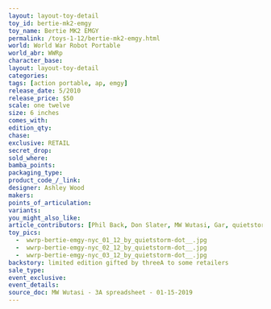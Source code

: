 ```yaml
---
layout: layout-toy-detail 
toy_id: bertie-mk2-emgy
toy_name: Bertie MK2 EMGY
permalink: /toys-1-12/bertie-mk2-emgy.html
world: World War Robot Portable
world_abr: WWRp
character_base: 
layout: layout-toy-detail
categories: 
tags: [action portable, ap, emgy]
release_date: 5/2010
release_price: $50 
scale: one twelve
size: 6 inches
comes_with: 
edition_qty: 
chase: 
exclusive: RETAIL
secret_drop: 
sold_where: 
bamba_points: 
packaging_type: 
product_code_/_link: 
designer: Ashley Wood
makers: 
points_of_articulation: 
variants: 
you_might_also_like: 
article_contributors: [Phil Back, Don Slater, MW Wutasi, Gar, quietstorm__]
toy_pics: 
  -  wwrp-bertie-emgy-nyc_01_12_by_quietstorm-dot__.jpg
  -  wwrp-bertie-emgy-nyc_02_12_by_quietstorm-dot__.jpg
  -  wwrp-bertie-emgy-nyc_03_12_by_quietstorm-dot__.jpg
backstory: limited edition gifted by threeA to some retailers
sale_type: 
event_exclusive: 
event_details: 
source_doc: MW Wutasi - 3A spreadsheet - 01-15-2019
---
```


